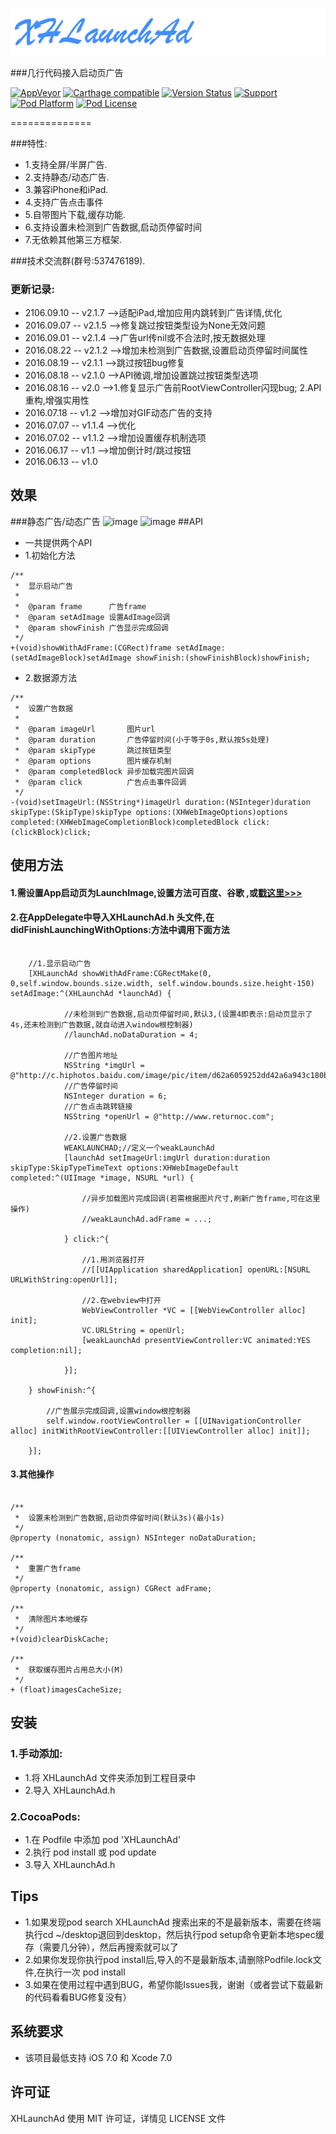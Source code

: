 ![](Logo/header.png)

###几行代码接入启动页广告

[![AppVeyor](https://img.shields.io/appveyor/ci/gruntjs/grunt.svg?maxAge=2592000)](https://github.com/CoderZhuXH/XHLaunchAd)
[![Carthage compatible](https://img.shields.io/badge/Carthage-compatible-4BC51D.svg?style=flat)](https://github.com/CoderZhuXH/XHLaunchAd)
[![Version Status](https://img.shields.io/cocoapods/v/XHLaunchAd.svg?style=flat)](http://cocoadocs.org/docsets/XHLaunchAd)
[![Support](https://img.shields.io/badge/support-iOS%207%2B-brightgreen.svg)](https://github.com/CoderZhuXH/XHLaunchAd)
[![Pod Platform](https://img.shields.io/cocoapods/p/XHLaunchAd.svg?style=flat)](http://cocoadocs.org/docsets/XHLaunchAd/)
[![Pod License](https://img.shields.io/cocoapods/l/XHLaunchAd.svg?style=flat)](https://github.com/CoderZhuXH/XHLaunchAd/blob/master/LICENSE)

==============

###特性:

* 1.支持全屏/半屏广告.
* 2.支持静态/动态广告.
* 3.兼容iPhone和iPad.
* 4.支持广告点击事件
* 5.自带图片下载,缓存功能.
* 6.支持设置未检测到广告数据,启动页停留时间
* 7.无依赖其他第三方框架.

###技术交流群(群号:537476189).

### 更新记录:
*	 2106.09.10 -- v2.1.7  -->适配iPad,增加应用内跳转到广告详情,优化
*    2016.09.07 -- v2.1.5   -->修复跳过按钮类型设为None无效问题
*    2016.09.01 -- v2.1.4   -->广告url传nil或不合法时,按无数据处理<br>
*    2016.08.22 -- v2.1.2   -->增加未检测到广告数据,设置启动页停留时间属性<br>
*    2016.08.19 -- v2.1.1   -->跳过按钮bug修复<br>
*    2016.08.18 -- v2.1.0   -->API微调,增加设置跳过按钮类型选项<br>
*    2016.08.16 -- v2.0   -->1.修复显示广告前RootViewController闪现bug; 2.API重构,增强实用性<br>
*    2016.07.18 -- v1.2   -->增加对GIF动态广告的支持<br>
*    2016.07.07 -- v1.1.4 -->优化<br>
*    2016.07.02 -- v1.1.2 -->增加设置缓存机制选项<br>
*    2016.06.17 -- v1.1   -->增加倒计时/跳过按钮<br>
*    2016.06.13 -- v1.0

## 效果
###静态广告/动态广告
![image](https://github.com/CoderZhuXH/XHLaunchAd/blob/master/ScreenShot01.gif) ![image](https://github.com/CoderZhuXH/XHLaunchAd/blob/master/ScreenShot02.gif)
##API
*    一共提供两个API
*    1.初始化方法
```objc
/**
 *  显示启动广告
 *
 *  @param frame      广告frame
 *  @param setAdImage 设置AdImage回调
 *  @param showFinish 广告显示完成回调
 */
+(void)showWithAdFrame:(CGRect)frame setAdImage:(setAdImageBlock)setAdImage showFinish:(showFinishBlock)showFinish;
```
*    2.数据源方法
```objc
/**
 *  设置广告数据
 *
 *  @param imageUrl       图片url
 *  @param duration       广告停留时间(小于等于0s,默认按5s处理)
 *  @param skipType       跳过按钮类型
 *  @param options        图片缓存机制
 *  @param completedBlock 异步加载完图片回调
 *  @param click          广告点击事件回调
 */
-(void)setImageUrl:(NSString*)imageUrl duration:(NSInteger)duration skipType:(SkipType)skipType options:(XHWebImageOptions)options completed:(XHWebImageCompletionBlock)completedBlock click:(clickBlock)click;
```
## 使用方法

#### 1.需设置App启动页为LaunchImage,设置方法可百度、谷歌 ,或[戳这里>>>](https://github.com/CoderZhuXH/XHLaunchAd/blob/master/LaunchImageSet/LaunchImageSet.md)
#### 2.在AppDelegate中导入XHLaunchAd.h 头文件,在didFinishLaunchingWithOptions:方法中调用下面方法
```objc
    
    //1.显示启动广告
    [XHLaunchAd showWithAdFrame:CGRectMake(0, 0,self.window.bounds.size.width, self.window.bounds.size.height-150) setAdImage:^(XHLaunchAd *launchAd) {
            
            //未检测到广告数据,启动页停留时间,默认3,(设置4即表示:启动页显示了4s,还未检测到广告数据,就自动进入window根控制器)
            //launchAd.noDataDuration = 4;

            //广告图片地址
            NSString *imgUrl = @"http://c.hiphotos.baidu.com/image/pic/item/d62a6059252dd42a6a943c180b3b5bb5c8eab8e7.jpg";
            //广告停留时间
            NSInteger duration = 6;
            //广告点击跳转链接
            NSString *openUrl = @"http://www.returnoc.com";

            //2.设置广告数据
            WEAKLAUNCHAD;//定义一个weakLaunchAd
            [launchAd setImageUrl:imgUrl duration:duration skipType:SkipTypeTimeText options:XHWebImageDefault completed:^(UIImage *image, NSURL *url) {
                
                //异步加载图片完成回调(若需根据图片尺寸,刷新广告frame,可在这里操作)
                //weakLaunchAd.adFrame = ...;
                
            } click:^{
                
                //1.用浏览器打开
                //[[UIApplication sharedApplication] openURL:[NSURL URLWithString:openUrl]];
                
                //2.在webview中打开
                WebViewController *VC = [[WebViewController alloc] init];
                VC.URLString = openUrl;
                [weakLaunchAd presentViewController:VC animated:YES completion:nil];
                
            }];
            
    } showFinish:^{
        
        //广告展示完成回调,设置window根控制器
        self.window.rootViewController = [[UINavigationController alloc] initWithRootViewController:[[UIViewController alloc] init]];
        
    }];

```
#### 3.其他操作
```objc

/**
 *  设置未检测到广告数据,启动页停留时间(默认3s)(最小1s)
 */
@property (nonatomic, assign) NSInteger noDataDuration;

/**
 *  重置广告frame
 */
@property (nonatomic, assign) CGRect adFrame;

/**
 *  清除图片本地缓存
 */
+(void)clearDiskCache;

/**
 *  获取缓存图片占用总大小(M)
 */
+ (float)imagesCacheSize;
```
##  安装
### 1.手动添加:<br>
*   1.将 XHLaunchAd 文件夹添加到工程目录中<br>
*   2.导入 XHLaunchAd.h

### 2.CocoaPods:<br>
*   1.在 Podfile 中添加 pod 'XHLaunchAd'<br>
*   2.执行 pod install 或 pod update<br>
*   3.导入 XHLaunchAd.h

##  Tips
*   1.如果发现pod search XHLaunchAd 搜索出来的不是最新版本，需要在终端执行cd ~/desktop退回到desktop，然后执行pod setup命令更新本地spec缓存（需要几分钟），然后再搜索就可以了
*   2.如果你发现你执行pod install后,导入的不是最新版本,请删除Podfile.lock文件,在执行一次 pod install
*   3.如果在使用过程中遇到BUG，希望你能Issues我，谢谢（或者尝试下载最新的代码看看BUG修复没有）

##  系统要求
*   该项目最低支持 iOS 7.0 和 Xcode 7.0

##  许可证
XHLaunchAd 使用 MIT 许可证，详情见 LICENSE 文件